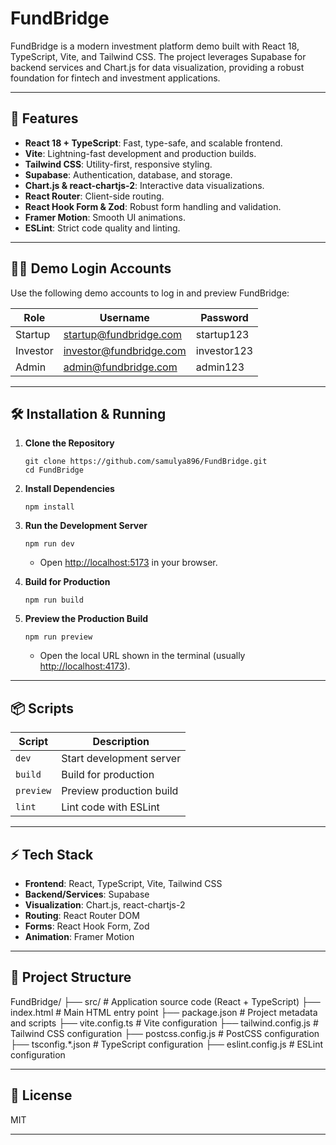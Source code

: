 # FundBridge

FundBridge is a modern investment platform demo built with React 18, TypeScript, Vite, and Tailwind CSS. The project leverages Supabase for backend services and Chart.js for data visualization, providing a robust foundation for fintech and investment applications.

---

## 🚀 Features

- **React 18 + TypeScript**: Fast, type-safe, and scalable frontend.
- **Vite**: Lightning-fast development and production builds.
- **Tailwind CSS**: Utility-first, responsive styling.
- **Supabase**: Authentication, database, and storage.
- **Chart.js & react-chartjs-2**: Interactive data visualizations.
- **React Router**: Client-side routing.
- **React Hook Form & Zod**: Robust form handling and validation.
- **Framer Motion**: Smooth UI animations.
- **ESLint**: Strict code quality and linting.

---

## 🧑‍💻 Demo Login Accounts

Use the following demo accounts to log in and preview FundBridge:

| Role      | Username                   | Password    |
|-----------|----------------------------|-------------|
| Startup   | startup@fundbridge.com     | startup123  |
| Investor  | investor@fundbridge.com    | investor123 |
| Admin     | admin@fundbridge.com       | admin123    |

---

## 🛠️ Installation & Running

1. **Clone the Repository**
    ```
    git clone https://github.com/samulya896/FundBridge.git
    cd FundBridge
    ```

2. **Install Dependencies**
    ```
    npm install
    ```

3. **Run the Development Server**
    ```
    npm run dev
    ```
    - Open [http://localhost:5173](http://localhost:5173) in your browser.

4. **Build for Production**
    ```
    npm run build
    ```

5. **Preview the Production Build**
    ```
    npm run preview
    ```
    - Open the local URL shown in the terminal (usually [http://localhost:4173](http://localhost:4173)).

---

## 📦 Scripts

| Script         | Description                        |
|----------------|------------------------------------|
| `dev`          | Start development server           |
| `build`        | Build for production               |
| `preview`      | Preview production build           |
| `lint`         | Lint code with ESLint              |

---

## ⚡ Tech Stack

- **Frontend**: React, TypeScript, Vite, Tailwind CSS
- **Backend/Services**: Supabase
- **Visualization**: Chart.js, react-chartjs-2
- **Routing**: React Router DOM
- **Forms**: React Hook Form, Zod
- **Animation**: Framer Motion

---

## 📂 Project Structure

FundBridge/
├── src/ # Application source code (React + TypeScript)
├── index.html # Main HTML entry point
├── package.json # Project metadata and scripts
├── vite.config.ts # Vite configuration
├── tailwind.config.js # Tailwind CSS configuration
├── postcss.config.js # PostCSS configuration
├── tsconfig.*.json # TypeScript configuration
├── eslint.config.js # ESLint configuration


---

## 📄 License

MIT

---
